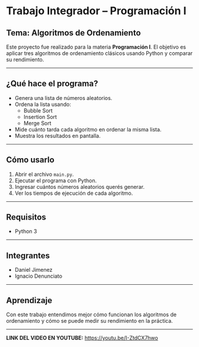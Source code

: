 # Trabajo Integrador – Programación I

## Tema: Algoritmos de Ordenamiento

Este proyecto fue realizado para la materia **Programación I**. El objetivo es aplicar tres algoritmos de ordenamiento clásicos usando Python y comparar su rendimiento.

---

## ¿Qué hace el programa?

- Genera una lista de números aleatorios.
- Ordena la lista usando:
  - Bubble Sort
  - Insertion Sort
  - Merge Sort
- Mide cuánto tarda cada algoritmo en ordenar la misma lista.
- Muestra los resultados en pantalla.

---

## Cómo usarlo

1. Abrir el archivo `main.py`.
2. Ejecutar el programa con Python.
3. Ingresar cuántos números aleatorios querés generar.
4. Ver los tiempos de ejecución de cada algoritmo.

---

## Requisitos

- Python 3

---

## Integrantes

- Daniel Jimenez 
- Ignacio Denunciato

---

## Aprendizaje

Con este trabajo entendimos mejor cómo funcionan los algoritmos de ordenamiento y cómo se puede medir su rendimiento en la práctica.

---

**LINK DEL VIDEO EN YOUTUBE:** https://youtu.be/I-ZtdCX7hwo

